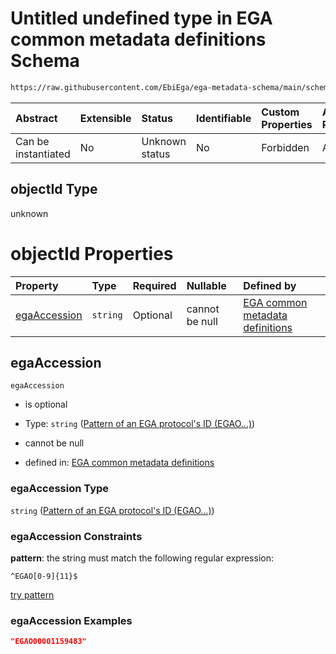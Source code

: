 # Untitled undefined type in EGA common metadata definitions Schema

```txt
https://raw.githubusercontent.com/EbiEga/ega-metadata-schema/main/schemas/EGA.common-definitions.json#/definitions/objectIdAndObjectTypeCheck/anyOf/12/properties/objectId
```



| Abstract            | Extensible | Status         | Identifiable | Custom Properties | Additional Properties | Access Restrictions | Defined In                                                                                           |
| :------------------ | :--------- | :------------- | :----------- | :---------------- | :-------------------- | :------------------ | :--------------------------------------------------------------------------------------------------- |
| Can be instantiated | No         | Unknown status | No           | Forbidden         | Allowed               | none                | [EGA.common-definitions.json\*](../../../schemas/EGA.common-definitions.json "open original schema") |

## objectId Type

unknown

# objectId Properties

| Property                      | Type     | Required | Nullable       | Defined by                                                                                                                                                                                                                                                                                                                                                                                                                                    |
| :---------------------------- | :------- | :------- | :------------- | :-------------------------------------------------------------------------------------------------------------------------------------------------------------------------------------------------------------------------------------------------------------------------------------------------------------------------------------------------------------------------------------------------------------------------------------------- |
| [egaAccession](#egaaccession) | `string` | Optional | cannot be null | [EGA common metadata definitions](ega-12-definitions-check-that-the-objectids-accession-pattern-and-objecttype-match-anyof-protocol-objectid-and-objecttype-check-properties-objectid-properties-pattern-of-an-ega-protocols-id-egao.md "https://raw.githubusercontent.com/EbiEga/ega-metadata-schema/main/schemas/EGA.common-definitions.json#/definitions/objectIdAndObjectTypeCheck/anyOf/12/properties/objectId/properties/egaAccession") |

## egaAccession



`egaAccession`

*   is optional

*   Type: `string` ([Pattern of an EGA protocol's ID (EGAO...)](ega-12-definitions-check-that-the-objectids-accession-pattern-and-objecttype-match-anyof-protocol-objectid-and-objecttype-check-properties-objectid-properties-pattern-of-an-ega-protocols-id-egao.md))

*   cannot be null

*   defined in: [EGA common metadata definitions](ega-12-definitions-check-that-the-objectids-accession-pattern-and-objecttype-match-anyof-protocol-objectid-and-objecttype-check-properties-objectid-properties-pattern-of-an-ega-protocols-id-egao.md "https://raw.githubusercontent.com/EbiEga/ega-metadata-schema/main/schemas/EGA.common-definitions.json#/definitions/objectIdAndObjectTypeCheck/anyOf/12/properties/objectId/properties/egaAccession")

### egaAccession Type

`string` ([Pattern of an EGA protocol's ID (EGAO...)](ega-12-definitions-check-that-the-objectids-accession-pattern-and-objecttype-match-anyof-protocol-objectid-and-objecttype-check-properties-objectid-properties-pattern-of-an-ega-protocols-id-egao.md))

### egaAccession Constraints

**pattern**: the string must match the following regular expression:&#x20;

```regexp
^EGAO[0-9]{11}$
```

[try pattern](https://regexr.com/?expression=%5EEGAO%5B0-9%5D%7B11%7D%24 "try regular expression with regexr.com")

### egaAccession Examples

```json
"EGAO00001159483"
```
